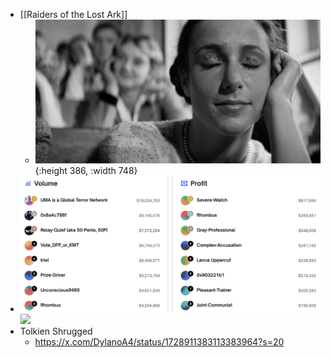 - [[Raiders of the Lost Ark]]
	- ![image.png](../assets/image_1700926190637_0.png){:height 386, :width 748}
- ![image.png](../assets/image_1704919434447_0.png) ![](blob:https://twitter.com/e7b37497-83f3-4b37-889d-dfc6f36536e9)
- Tolkien Shrugged
	- https://x.com/DylanoA4/status/1728911383113383964?s=20